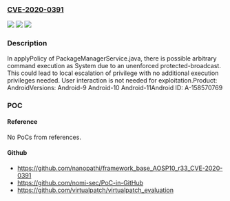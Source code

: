 ### [CVE-2020-0391](https://cve.mitre.org/cgi-bin/cvename.cgi?name=CVE-2020-0391)
![](https://img.shields.io/static/v1?label=Product&message=Android&color=blue)
![](https://img.shields.io/static/v1?label=Version&message=n%2Fa&color=blue)
![](https://img.shields.io/static/v1?label=Vulnerability&message=Elevation%20of%20privilege&color=brighgreen)

### Description

In applyPolicy of PackageManagerService.java, there is possible arbitrary command execution as System due to an unenforced protected-broadcast. This could lead to local escalation of privilege with no additional execution privileges needed. User interaction is not needed for exploitation.Product: AndroidVersions: Android-9 Android-10 Android-11Android ID: A-158570769

### POC

#### Reference
No PoCs from references.

#### Github
- https://github.com/nanopathi/framework_base_AOSP10_r33_CVE-2020-0391
- https://github.com/nomi-sec/PoC-in-GitHub
- https://github.com/virtualpatch/virtualpatch_evaluation


